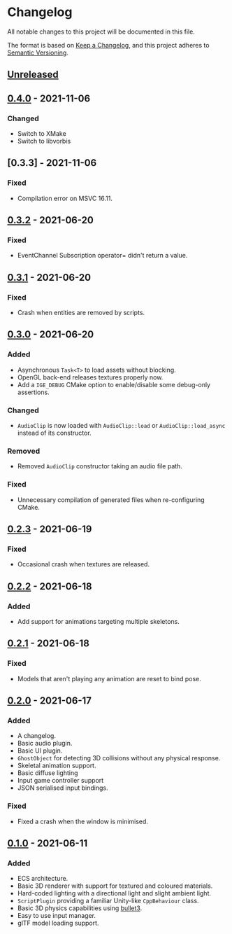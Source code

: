# Changelog

All notable changes to this project will be documented in this file.

The format is based on [Keep a Changelog](https://keepachangelog.com/en/1.0.0/),
and this project adheres to
[Semantic Versioning](https://semver.org/spec/v2.0.0.html).

## [Unreleased]

## [0.4.0] - 2021-11-06

### Changed

- Switch to XMake
- Switch to libvorbis

## [0.3.3] - 2021-11-06

### Fixed

- Compilation error on MSVC 16.11.

## [0.3.2] - 2021-06-20

### Fixed

- EventChannel Subscription operator= didn't return a value.

## [0.3.1] - 2021-06-20

### Fixed

- Crash when entities are removed by scripts.

## [0.3.0] - 2021-06-20

### Added

- Asynchronous `Task<T>` to load assets without blocking.
- OpenGL back-end releases textures properly now.
- Add a `IGE_DEBUG` CMake option to enable/disable some debug-only assertions.

### Changed

- `AudioClip` is now loaded with `AudioClip::load` or `AudioClip::load_async`
  instead of its constructor.

### Removed

- Removed `AudioClip` constructor taking an audio file path.

### Fixed

- Unnecessary compilation of generated files when re-configuring CMake.

## [0.2.3] - 2021-06-19

### Fixed

- Occasional crash when textures are released.

## [0.2.2] - 2021-06-18

### Added

- Add support for animations targeting multiple skeletons.

## [0.2.1] - 2021-06-18

### Fixed

- Models that aren't playing any animation are reset to bind pose.

## [0.2.0] - 2021-06-17

### Added

- A changelog.
- Basic audio plugin.
- Basic UI plugin.
- `GhostObject` for detecting 3D collisions without any physical response.
- Skeletal animation support.
- Basic diffuse lighting
- Input game controller support
- JSON serialised input bindings.

### Fixed

- Fixed a crash when the window is minimised.

## [0.1.0] - 2021-06-11

### Added

- ECS architecture.
- Basic 3D renderer with support for textured and coloured materials.
- Hard-coded lighting with a directional light and slight ambient light.
- `ScriptPlugin` providing a familiar Unity-like `CppBehaviour` class.
- Basic 3D physics capabilities using
  [bullet3](https://github.com/bulletphysics/bullet3).
- Easy to use input manager.
- glTF model loading support.

[unreleased]: https://github.com/nasso/ige/compare/v0.4.0...HEAD
[0.4.0]: https://github.com/nasso/ige/compare/v0.3.2...v0.4.0
[0.3.2]: https://github.com/nasso/ige/compare/v0.3.1...v0.3.2
[0.3.1]: https://github.com/nasso/ige/compare/v0.3.0...v0.3.1
[0.3.0]: https://github.com/nasso/ige/compare/v0.2.3...v0.3.0
[0.2.3]: https://github.com/nasso/ige/compare/v0.2.2...v0.2.3
[0.2.2]: https://github.com/nasso/ige/compare/v0.2.1...v0.2.2
[0.2.1]: https://github.com/nasso/ige/compare/v0.2.0...v0.2.1
[0.2.0]: https://github.com/nasso/ige/compare/v0.1.0...v0.2.0
[0.1.0]: https://github.com/nasso/ige/releases/tag/v0.1.0
